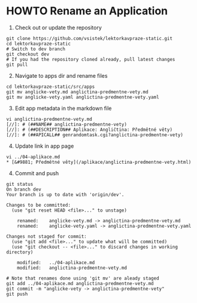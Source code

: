 # HOWTO Rename an Application

1. Check out or update the repository
```shell
git clone https://github.com/vsistek/lektorkavpraze-static.git
cd lektorkavpraze-static
# Switch to dev branch
git checkout dev
# If you had the repository cloned already, pull latest changes
git pull
```
2. Navigate to apps dir and rename files
```shell
cd lektorkavpraze-static/src/apps
git mv anglicke-vety.md anglictina-predmentne-vety.md
git mv anglicke-vety.yaml anglictina-predmentne-vety.yaml
```
3. Edit app metadata in the markdown file
```
vi anglictina-predmentne-vety.md
[//]: # (##NAME## anglictina-predmentne-vety)
[//]: # (##DESCRIPTION## Aplikace: Angličtina: Předmětné věty)
[//]: # (##APICALL## genrandomtask.cgi?anglictina-predmentne-vety)
```
4. Update link in app page
```shell
vi ../04-aplikace.md
* [&#9881; Předmětné věty](/aplikace/anglictina-predmentne-vety.html)
```
4. Commit and push
```shell
git status
On branch dev
Your branch is up to date with 'origin/dev'.

Changes to be committed:
  (use "git reset HEAD <file>..." to unstage)

	renamed:    anglicke-vety.md -> anglictina-predmentne-vety.md
	renamed:    anglicke-vety.yaml -> anglictina-predmentne-vety.yaml

Changes not staged for commit:
  (use "git add <file>..." to update what will be committed)
  (use "git checkout -- <file>..." to discard changes in working directory)

	modified:   ../04-aplikace.md
	modified:   anglictina-predmentne-vety.md

# Note that renames done using 'git mv' are aleady staged
git add ../04-aplikace.md anglictina-predmentne-vety.md
git commit -m "anglicke-vety -> anglictina-predmentne-vety"
git push
```
